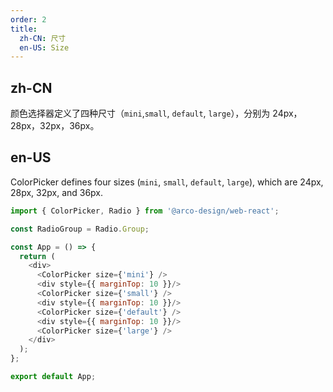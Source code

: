 ```yaml
---
order: 2
title:
  zh-CN: 尺寸
  en-US: Size
---
```


## zh-CN

颜色选择器定义了四种尺寸（`mini`,`small`, `default`, `large`），分别为 24px，28px，32px，36px。

## en-US

ColorPicker defines four sizes (`mini`, `small`, `default`, `large`), which are 24px, 28px, 32px, and 36px.


```js
import { ColorPicker, Radio } from '@arco-design/web-react';

const RadioGroup = Radio.Group;

const App = () => {
  return (
    <div>
      <ColorPicker size={'mini'} />
      <div style={{ marginTop: 10 }}/>
      <ColorPicker size={'small'} />
      <div style={{ marginTop: 10 }}/>
      <ColorPicker size={'default'} />
      <div style={{ marginTop: 10 }}/>
      <ColorPicker size={'large'} />
    </div>
  );
};

export default App;
```
